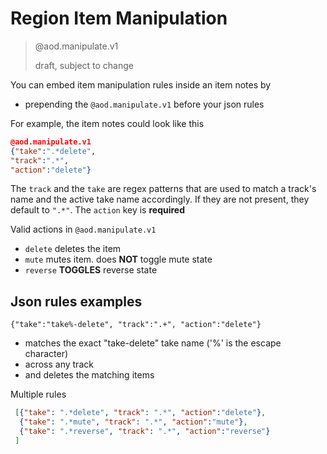 # Region Item Manipulation
  > @aod.manipulate.v1
  >
  > draft, subject to change

  You can embed item manipulation rules inside an item notes by
  - prepending the `@aod.manipulate.v1` before your json rules

  For example, the item notes could look like this

  ``` json
  @aod.manipulate.v1
  {"take":".*delete",
  "track":".*",
  "action":"delete"}
  ```

  The `track` and the `take` are regex patterns that are used to match a track's name and the active take name accordingly.
  If they are not present, they default to `".*"`. The `action` key is **required**

  Valid actions in `@aod.manipulate.v1`
  - `delete`
    deletes the item
  - `mute`
    mutes item. does **NOT** toggle mute state
  - `reverse`
    **TOGGLES** reverse state

## Json rules examples
  `{"take":"take%-delete", "track":".+", "action":"delete"}`
  - matches the exact "take-delete" take name ('%' is the escape character)
  - across any track
  - and deletes the matching items

  Multiple rules
  ``` json
   [{"take": ".*delete", "track": ".*", "action":"delete"},
    {"take": ".*mute", "track": ".*", "action":"mute"},
    {"take": ".*reverse", "track": ".*", "action":"reverse"}
   ]
   ```
